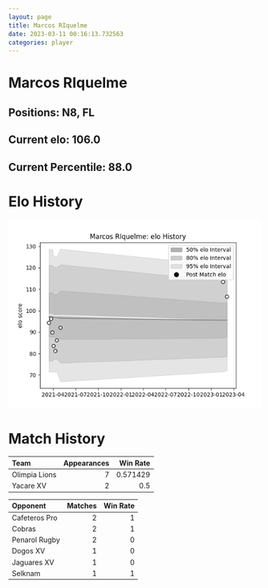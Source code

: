 ```yaml
---  
layout: page  
title: Marcos RIquelme  
date: 2023-03-11 00:16:13.732563  
categories: player  
---
```

# Marcos RIquelme

## Positions: N8, FL

## Current elo: 106.0

## Current Percentile: 88.0

# Elo History


![elo history](history_MarcosRIquelme.png)
# Match History


| Team          |   Appearances |   Win Rate |
|:--------------|--------------:|-----------:|
| Olimpia Lions |             7 |   0.571429 |
| Yacare XV     |             2 |   0.5      |

| Opponent      |   Matches |   Win Rate |
|:--------------|----------:|-----------:|
| Cafeteros Pro |         2 |          1 |
| Cobras        |         2 |          1 |
| Penarol Rugby |         2 |          0 |
| Dogos XV      |         1 |          0 |
| Jaguares XV   |         1 |          0 |
| Selknam       |         1 |          1 |